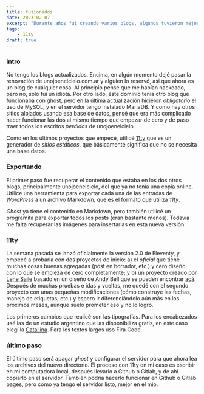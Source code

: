 ```yaml
---
title: fusionados
date: 2023-02-07
excerpt: "Durante años fui creando varios blogs, algunos tuvieron mejor suerte que otros, pero en general mantenía 'un ojo en el cielo' y 'deimidis.me'. Por diversas razones llegó la hora de fusionarlos en uno solo, y para eso elegí 11ty como generador de sitios estáticos."
tags:
    - 11ty
draft: true 
---
```


### intro

No tengo los blogs actualizados. Encima, en algún momento dejé pasar la renovación de unojoenelcielo.com.ar y alguien lo reservó, asi que ahora es un blog de cualquier cosa. Al principio pensé que me habían hackeado, pero no, solo fui un idiota. Por otro lado, éste dominio tenía otro blog que funcionaba con [ghost](https://ghost.org/), pero en la última actualización hicieron *obligatorio* el uso de MySQL, y en el servidor tengo instalado MariaDB. Y como hay otros sitios alojados usando esa base de datos, pensé que era más complicado hacer funcionar las dos al mismo tiempo que empezar de cero y de paso traer todos los escritos *perdidos* de unojoenelcielo.

Como en los últimos proyectos que empecé, utilicé [11ty](https://www.11ty.dev/) que es un generador de *sitios estáticos*, que básicamente significa que no se necesita una base datos.

### Exportando

El primer paso fue recuperar el contenido que estaba en los dos otros blogs, principalmente unojoenelcielo, del que ya no tenía una copia online. Utilice una herramienta para exportar cada una de las entradas de *WordPress* a un archivo Markdown, que es el formato que utiliza *11ty*.

*Ghost* ya tiene el contenido en Markdown, pero también utilicé un programita para exportar todos los posts (eran bastante menos). Todavía me falta recuperar las imágenes para insertarlas en esta nueva versión.

### 11ty

La semana pasada se lanzó oficialmente la versión 2.0 de Eleventy, y empecé a probarla con dos proyectos de inicio: a) el *oficial* que tiene muchas cosas buenas agregadas (post en borrador, etc.) y cero diseño, con lo que se empieza de cero completamente; y b) un proyecto creado por [Lene Saile](https://www.lenesaile.com/es/) basado en un diseño de Andy Bell que se pueden encontrar [acá](https://buildexcellentwebsit.es/). Después de muchas pruebas e idas y vueltas, me quedé con el segundo proyecto con unas pequeñas modificaciones (cómo construye las fechas, manejo de etiquetas, etc.) y espero ir diferenciándolo aún más en los próximos meses, aunque suelo prometer eso y no lo logro.

Los primeros cambios que realicé son las tipografías. Para los encabezados usé las de un estudio argentino que las disponibiliza gratis, en este caso elegí la [Catallina](https://rostype.com/catallina/). Para los textos largos uso Fira Code. 

### último paso

El último paso será apagar *ghost* y configurar el servidor para que ahora lea los archivos del nuevo directorio. El proceso con 11ty en mi caso es escribir en mi computadora local, después llevarlo a Github o Gitlab, y de ahí copiarlo en el servidor. También podría hacerlo funcionar en Github o Gitlab pages, pero como ya tengo el servidor listo, mejor en el mio. 